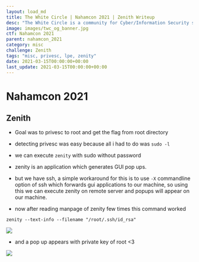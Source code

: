 ```yaml
---
layout: load_md
title: The White Circle | Nahamcon 2021 | Zenith Writeup
desc: "The White Circle is a community for Cyber/Information Security students, enthusiasts and professionals. You can discuss anything related to Security, share your knowledge with others, get help when you need it and proceed further in your journey with amazing people from all over the world."
image: images/twc_og_banner.jpg
ctf: Nahamcon 2021
parent: nahamcon_2021
category: misc
challenge: Zenith
tags: "misc, privesc, lpe, zenity"
date: 2021-03-15T00:00:00+00:00
last_update: 2021-03-15T00:00:00+00:00
---
```


<h1 class="heading card-title white-text">Nahamcon 2021</h1>

## Zenith

* Goal was to privesc to root and get the flag from root directory

* detecting privesc was easy because all i had to do was `sudo -l`

* we can execute `zenity` with sudo without password

* zenity is an application which generates GUI pop ups.

* but we have ssh, a simple workaround for this is to use `-X` commandline option of ssh which forwards gui applications to our machine, so using this we can execute zenity on remote server and popups will appear on our machine.

* now after reading manpage of zenity few times this command worked

```
zenity --text-info --filename "/root/.ssh/id_rsa"
```

![](https://i.imgur.com/M3C9zEb.png)

* and a pop up appears with private key of root <3

![](https://i.imgur.com/kse1aWc.png)
